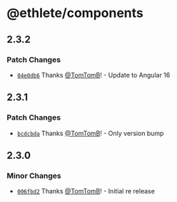 # @ethlete/components

## 2.3.2

### Patch Changes

- [`04e0db6`](https://github.com/ethlete-io/ethdk/commit/04e0db6c0007d58705f88605f3f8ed2d0ad05ce3) Thanks [@TomTomB](https://github.com/TomTomB)! - Update to Angular 16

## 2.3.1

### Patch Changes

- [`bcdcbda`](https://github.com/ethlete-io/ethdk/commit/bcdcbda5ed5a3a72be8607ced8af8342ad509df8) Thanks [@TomTomB](https://github.com/TomTomB)! - Only version bump

## 2.3.0

### Minor Changes

- [`006fbd2`](https://github.com/ethlete-io/ethdk/commit/006fbd2ea05161198a530fa8ae848ebd7021ff51) Thanks [@TomTomB](https://github.com/TomTomB)! - Initial re release
